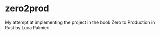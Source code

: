 # zero2prod

My attempt at implementing the project in the book Zero to Production in Rust by Luca Palmieri.
